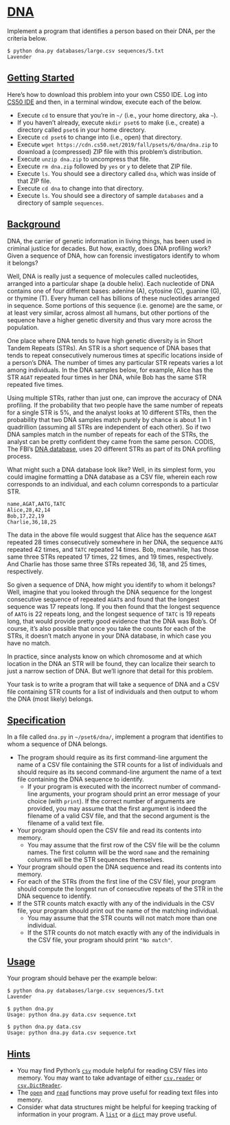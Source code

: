 <h1 id="dna"><a data-id="" href="#dna">DNA</a></h1>
<p>Implement a program that identifies a person based on their DNA, per the criteria below.</p>

<div class="highlighter-rouge"><div class="highlight"><pre class="highlight"><code>$ python dna.py databases/large.csv sequences/5.txt
Lavender
</code></pre></div></div>

<h2 id="getting-started"><a data-id="" href="#getting-started">Getting Started</a></h2>

<p>Here’s how to download this problem into your own CS50 IDE. Log into <a href="https://ide.cs50.io/">CS50 IDE</a> and then, in a terminal window, execute each of the below.</p>

<ul class="fa-ul">
  <li data-marker="*"><span class="fa-li"><i class="fas fa-circle"></i></span>Execute <code class="highlighter-rouge">cd</code> to ensure that you’re in <code class="highlighter-rouge">~/</code> (i.e., your home directory, aka <code class="highlighter-rouge">~</code>).</li>
  <li data-marker="*"><span class="fa-li"><i class="fas fa-circle"></i></span>If you haven’t already, execute <code class="highlighter-rouge">mkdir pset6</code> to make (i.e., create) a directory called <code class="highlighter-rouge">pset6</code> in your home directory.</li>
  <li data-marker="*"><span class="fa-li"><i class="fas fa-circle"></i></span>Execute <code class="highlighter-rouge">cd pset6</code> to change into (i.e., open) that directory.</li>
  <li data-marker="*"><span class="fa-li"><i class="fas fa-circle"></i></span>Execute <code class="highlighter-rouge">wget https://cdn.cs50.net/2019/fall/psets/6/dna/dna.zip</code> to download a (compressed) ZIP file with this problem’s distribution.</li>
  <li data-marker="*"><span class="fa-li"><i class="fas fa-circle"></i></span>Execute <code class="highlighter-rouge">unzip dna.zip</code> to uncompress that file.</li>
  <li data-marker="*"><span class="fa-li"><i class="fas fa-circle"></i></span>Execute <code class="highlighter-rouge">rm dna.zip</code> followed by <code class="highlighter-rouge">yes</code> or <code class="highlighter-rouge">y</code> to delete that ZIP file.</li>
  <li data-marker="*"><span class="fa-li"><i class="fas fa-circle"></i></span>Execute <code class="highlighter-rouge">ls</code>. You should see a directory called <code class="highlighter-rouge">dna</code>, which was inside of that ZIP file.</li>
  <li data-marker="*"><span class="fa-li"><i class="fas fa-circle"></i></span>Execute <code class="highlighter-rouge">cd dna</code> to change into that directory.</li>
  <li data-marker="*"><span class="fa-li"><i class="fas fa-circle"></i></span>Execute <code class="highlighter-rouge">ls</code>. You should see a directory of sample <code class="highlighter-rouge">databases</code> and a directory of sample <code class="highlighter-rouge">sequences</code>.</li>
</ul>

<h2 id="background"><a data-id="" href="#background">Background</a></h2>

<p>DNA, the carrier of genetic information in living things, has been used in criminal justice for decades. But how, exactly, does DNA profiling work? Given a sequence of DNA, how can forensic investigators identify to whom it belongs?</p>

<p>Well, DNA is really just a sequence of molecules called nucleotides, arranged into a particular shape (a double helix). Each nucleotide of DNA contains one of four different bases: adenine (A), cytosine (C), guanine (G), or thymine (T). Every human cell has billions of these nucleotides arranged in sequence. Some portions of this sequence (i.e. genome) are the same, or at least very similar, across almost all humans, but other portions of the sequence have a higher genetic diversity and thus vary more across the population.</p>

<p>One place where DNA tends to have high genetic diversity is in Short Tandem Repeats (STRs). An STR is a short sequence of DNA bases that tends to repeat consecutively numerous times at specific locations inside of a person’s DNA. The number of times any particular STR repeats varies a lot among individuals. In the DNA samples below, for example, Alice has the STR <code class="highlighter-rouge">AGAT</code> repeated four times in her DNA, while Bob has the same STR repeated five times.</p>


<p>Using multiple STRs, rather than just one, can improve the accuracy of DNA profiling. If the probability that two people have the same number of repeats for a single STR is 5%, and the analyst looks at 10 different STRs, then the probability that two DNA samples match purely by chance is about 1 in 1 quadrillion (assuming all STRs are independent of each other). So if two DNA samples match in the number of repeats for each of the STRs, the analyst can be pretty confident they came from the same person. CODIS, The FBI’s <a href="https://www.fbi.gov/services/laboratory/biometric-analysis/codis/codis-and-ndis-fact-sheet">DNA database</a>, uses 20 different STRs as part of its DNA profiling process.</p>

<p>What might such a DNA database look like? Well, in its simplest form, you could imagine formatting a DNA database as a CSV file, wherein each row corresponds to an individual, and each column corresponds to a particular STR.</p>

<div class="highlighter-rouge"><div class="highlight"><pre class="highlight"><code>name,AGAT,AATG,TATC
Alice,28,42,14
Bob,17,22,19
Charlie,36,18,25
</code></pre></div></div>

<p>The data in the above file would suggest that Alice has the sequence <code class="highlighter-rouge">AGAT</code> repeated 28 times consecutively somewhere in her DNA, the sequence <code class="highlighter-rouge">AATG</code> repeated 42 times, and <code class="highlighter-rouge">TATC</code> repeated 14 times. Bob, meanwhile, has those same three STRs repeated 17 times, 22 times, and 19 times, respectively. And Charlie has those same three STRs repeated 36, 18, and 25 times, respectively.</p>

<p>So given a sequence of DNA, how might you identify to whom it belongs? Well, imagine that you looked through the DNA sequence for the longest consecutive sequence of repeated <code class="highlighter-rouge">AGAT</code>s and found that the longest sequence was 17 repeats long. If you then found that the longest sequence of <code class="highlighter-rouge">AATG</code> is 22 repeats long, and the longest sequence of <code class="highlighter-rouge">TATC</code> is 19 repeats long, that would provide pretty good evidence that the DNA was Bob’s. Of course, it’s also possible that once you take the counts for each of the STRs, it doesn’t match anyone in your DNA database, in which case you have no match.</p>

<p>In practice, since analysts know on which chromosome and at which location in the DNA an STR will be found, they can localize their search to just a narrow section of DNA. But we’ll ignore that detail for this problem.</p>

<p>Your task is to write a program that will take a sequence of DNA and a CSV file containing STR counts for a list of individuals and then output to whom the DNA (most likely) belongs.</p>

<h2 id="specification"><a data-id="" href="#specification">Specification</a></h2>

<p>In a file called <code class="highlighter-rouge">dna.py</code> in <code class="highlighter-rouge">~/pset6/dna/</code>, implement a program that identifies to whom a sequence of DNA belongs.</p>

<ul class="fa-ul">
  <li data-marker="*"><span class="fa-li"><i class="fas fa-circle"></i></span>The program should require as its first command-line argument the name of a CSV file containing the STR counts for a list of individuals and should require as its second command-line argument the name of a text file containing the DNA sequence to identify.
    <ul class="fa-ul">
      <li data-marker="*"><span class="fa-li"><i class="fas fa-circle"></i></span>If your program is executed with the incorrect number of command-line arguments, your program should print an error message of your choice (with <code class="highlighter-rouge">print</code>). If the correct number of arguments are provided, you may assume that the first argument is indeed the filename of a valid CSV file, and that the second argument is the filename of a valid text file.</li>
    </ul>
  </li>
  <li data-marker="*"><span class="fa-li"><i class="fas fa-circle"></i></span>Your program should open the CSV file and read its contents into memory.
    <ul class="fa-ul">
      <li data-marker="*"><span class="fa-li"><i class="fas fa-circle"></i></span>You may assume that the first row of the CSV file will be the column names. The first column will be the word <code class="highlighter-rouge">name</code> and the remaining columns will be the STR sequences themselves.</li>
    </ul>
  </li>
  <li data-marker="*"><span class="fa-li"><i class="fas fa-circle"></i></span>Your program should open the DNA sequence and read its contents into memory.</li>
  <li data-marker="*"><span class="fa-li"><i class="fas fa-circle"></i></span>For each of the STRs (from the first line of the CSV file), your program should compute the longest run of consecutive repeats of the STR in the DNA sequence to identify.</li>
  <li data-marker="*"><span class="fa-li"><i class="fas fa-circle"></i></span>If the STR counts match exactly with any of the individuals in the CSV file, your program should print out the name of the matching individual.
    <ul class="fa-ul">
      <li data-marker="*"><span class="fa-li"><i class="fas fa-circle"></i></span>You may assume that the STR counts will not match more than one individual.</li>
      <li data-marker="*"><span class="fa-li"><i class="fas fa-circle"></i></span>If the STR counts do not match exactly with any of the individuals in the CSV file, your program should print <code class="highlighter-rouge">"No match"</code>.</li>
    </ul>
  </li>
</ul>


<h2 id="usage"><a data-id="" href="#usage">Usage</a></h2>

<p>Your program should behave per the example below:</p>

<div class="highlighter-rouge"><div class="highlight"><pre class="highlight"><code>$ python dna.py databases/large.csv sequences/5.txt
Lavender
</code></pre></div></div>

<div class="highlighter-rouge"><div class="highlight"><pre class="highlight"><code>$ python dna.py
Usage: python dna.py data.csv sequence.txt
</code></pre></div></div>

<div class="highlighter-rouge"><div class="highlight"><pre class="highlight"><code>$ python dna.py data.csv
Usage: python dna.py data.csv sequence.txt
</code></pre></div></div>

<h2 id="hints"><a data-id="" href="#hints">Hints</a></h2>

<ul class="fa-ul">
  <li data-marker="*"><span class="fa-li"><i class="fas fa-circle"></i></span>You may find Python’s <a href="https://docs.python.org/3/library/csv.html"><code class="highlighter-rouge">csv</code></a> module helpful for reading CSV files into memory. You may want to take advantage of either <a href="https://docs.python.org/3/library/csv.html#csv.reader"><code class="highlighter-rouge">csv.reader</code></a> or <a href="https://docs.python.org/3/library/csv.html#csv.DictReader"><code class="highlighter-rouge">csv.DictReader</code></a>.</li>
  <li data-marker="*"><span class="fa-li"><i class="fas fa-circle"></i></span>The <a href="https://docs.python.org/3.3/tutorial/inputoutput.html#reading-and-writing-files"><code class="highlighter-rouge">open</code></a> and <a href="https://docs.python.org/3.3/tutorial/inputoutput.html#methods-of-file-objects"><code class="highlighter-rouge">read</code></a> functions may prove useful for reading text files into memory.</li>
  <li data-marker="*"><span class="fa-li"><i class="fas fa-circle"></i></span>Consider what data structures might be helpful for keeping tracking of information in your program. A <a href="https://docs.python.org/3/tutorial/introduction.html#lists"><code class="highlighter-rouge">list</code></a> or a <a href="https://docs.python.org/3/tutorial/datastructures.html#dictionaries"><code class="highlighter-rouge">dict</code></a> may prove useful.</li>
</ul>




